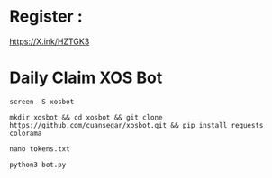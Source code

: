 # Register : 
https://X.ink/HZTGK3
# Daily Claim XOS Bot

```
screen -S xosbot
```

```
mkdir xosbot && cd xosbot && git clone https://github.com/cuansegar/xosbot.git && pip install requests colorama
```

```
nano tokens.txt
```

```
python3 bot.py
```
